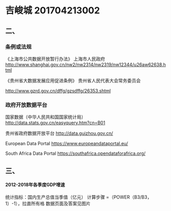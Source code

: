 # 吉峻城 201704213002
## 二、
### 条例或法规
《上海市公共数据开放暂行办法》 上海市人民政府
http://www.shanghai.gov.cn/nw2/nw2314/nw2319/nw12344/u26aw62638.html

《贵州省大数据发展应用促进条例》 贵州省人民代表大会常务委员会

http://www.gzrd.gov.cn/dffg/gzsdffg/26353.shtml
### 政府开放数据平台
国家数据（中华人民共和国国家统计局） http://data.stats.gov.cn/easyquery.htm?cn=B01

贵州省政府数据开放平台              http://data.guizhou.gov.cn/

European Data Portal              https://www.europeandataportal.eu/

South Africa Data Portal          https://southafrica.opendataforafrica.org/

## 三、
#### 2012-2018年各季度GDP增速
统计指标：国内生产总值当季值（亿元）
计算步骤 =（POWER（B3/B3，1）-1），拉直所有格
数据页面及答案见图片
